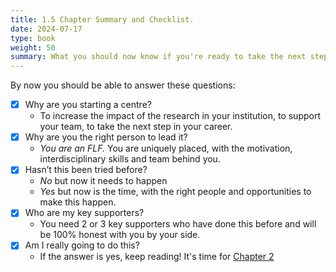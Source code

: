 ```yaml
---
title: 1.5 Chapter Summary and Checklist.
date: 2024-07-17
type: book
weight: 50
summary: What you should now know if you're ready to take the next step.
---
```


By now you should be able to answer these questions:

- [x] Why are you starting a centre?
	- To increase the impact of the research in your institution, to support your team, to take the next step in your career.
- [x] Why are you the right person to lead it?
	- *You are an FLF.* You are uniquely placed, with the motivation, interdisciplinary skills and team behind you.
- [x] Hasn’t this been tried before?
	- *No* but now it needs to happen
	- *Yes* but now is the time, with the right people and opportunities to make this happen.
- [x] Who are my key supporters?
	- You need 2 or 3 key supporters who have done this before and will be 100% honest with you by your side.
- [X] Am I really going to do this?
	- If the answer is yes, keep reading! It's time for [Chapter 2](/guide/centre/Chapter_2/)
